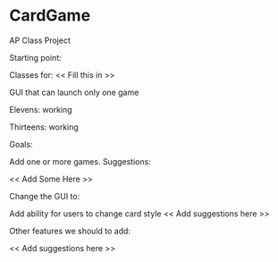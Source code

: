 # CardGame
AP Class Project

Starting point:

Classes for:  << Fill this in >>

GUI that can launch only one game

Elevens: working

Thirteens:  working

Goals:

Add one or more games.  Suggestions:

<< Add Some Here >>

Change the GUI to:

Add ability for users to change card style
<< Add suggestions here >>

Other features we should to add:

<< Add suggestions here >>
